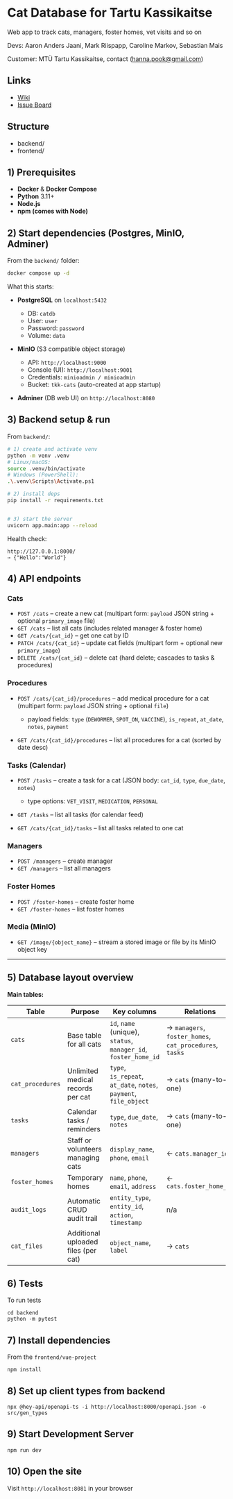 # Cat Database for Tartu Kassikaitse

Web app to track cats, managers, foster homes, vet visits and so on

Devs: Aaron Anders Jaani, Mark Riispapp, Caroline Markov, Sebastian Mais

Customer: MTÜ Tartu Kassikaitse, contact (hanna.pook@gmail.com)

## Links
- [Wiki](https://gitlab.cs.ut.ee/aajaani/catdb/-/wikis/home)
- [Issue Board](https://gitlab.cs.ut.ee/aajaani/catdb/-/boards)

## Structure
- backend/  
- frontend/ 


## 1) Prerequisites

* **Docker** & **Docker Compose**
* **Python** 3.11+ 
* **Node.js** 
* **npm (comes with Node)** 


## 2) Start dependencies (Postgres, MinIO, Adminer)

From the `backend/` folder:

```bash
docker compose up -d
```

What this starts:

* **PostgreSQL** on `localhost:5432`

  * DB: `catdb`
  * User: `user`
  * Password: `password`
  * Volume: `data`
* **MinIO** (S3 compatible object storage)

  * API: `http://localhost:9000`
  * Console (UI): `http://localhost:9001`
  * Credentials: `minioadmin / minioadmin`
  * Bucket: `tkk-cats` (auto-created at app startup)
* **Adminer** (DB web UI) on `http://localhost:8080`


## 3) Backend setup & run

From `backend/`:

```bash
# 1) create and activate venv
python -m venv .venv
# Linux/macOS:
source .venv/bin/activate
# Windows (PowerShell):
.\.venv\Scripts\Activate.ps1

# 2) install deps
pip install -r requirements.txt


# 3) start the server
uvicorn app.main:app --reload
```


Health check:

```
http://127.0.0.1:8000/
→ {"Hello":"World"}
```






## 4) API endpoints 

### Cats

* `POST /cats` – create a new cat (multipart form: `payload` JSON string + optional `primary_image` file)
* `GET /cats` – list all cats (includes related manager & foster home)
* `GET /cats/{cat_id}` – get one cat by ID
* `PATCH /cats/{cat_id}` – update cat fields (multipart form + optional new `primary_image`)
* `DELETE /cats/{cat_id}` – delete cat (hard delete; cascades to tasks & procedures)

### Procedures

* `POST /cats/{cat_id}/procedures` – add medical procedure for a cat (multipart form: `payload` JSON string + optional `file`)

  * payload fields: `type` (`DEWORMER`, `SPOT_ON`, `VACCINE`), `is_repeat`, `at_date`, `notes`, `payment`
* `GET /cats/{cat_id}/procedures` – list all procedures for a cat (sorted by date desc)

###  Tasks (Calendar)

* `POST /tasks` – create a task for a cat (JSON body: `cat_id`, `type`, `due_date`, `notes`)

  * type options: `VET_VISIT`, `MEDICATION`, `PERSONAL`
* `GET /tasks` – list all tasks (for calendar feed)
* `GET /cats/{cat_id}/tasks` – list all tasks related to one cat

### Managers

* `POST /managers` – create manager
* `GET /managers` – list all managers

### Foster Homes

* `POST /foster-homes` – create foster home
* `GET /foster-homes` – list foster homes

### Media (MinIO)

* `GET /image/{object_name}` – stream a stored image or file by its MinIO object key

---

## 5) Database layout overview

**Main tables:**

| Table            | Purpose                             | Key columns                                                       | Relations                                               |
| ---------------- | ----------------------------------- | ----------------------------------------------------------------- | ------------------------------------------------------- |
| `cats`           | Base table for all cats             | `id`, `name` (unique), `status`, `manager_id`, `foster_home_id`   | → `managers`, `foster_homes`, `cat_procedures`, `tasks` |
| `cat_procedures` | Unlimited medical records per cat   | `type`, `is_repeat`, `at_date`, `notes`, `payment`, `file_object` | → `cats` (many-to-one)                                  |
| `tasks`          | Calendar tasks / reminders          | `type`, `due_date`, `notes`                                       | → `cats` (many-to-one)                                  |
| `managers`       | Staff or volunteers managing cats   | `display_name`, `phone`, `email`                                  | ← `cats.manager_id`                                     |
| `foster_homes`   | Temporary homes                     | `name`, `phone`, `email`, `address`                               | ← `cats.foster_home_id`                                 |
| `audit_logs`     | Automatic CRUD audit trail          | `entity_type`, `entity_id`, `action`, `timestamp`                 | n/a                                                     |
| `cat_files`      | Additional uploaded files (per cat) | `object_name`, `label`                                            | → `cats`                                                |




## 6) Tests

To run tests 
``` 
cd backend
python -m pytest

```
## 7) Install dependencies

From the `frontend/vue-project`

```
npm install
```

## 8) Set up client types from backend

```
npx @hey-api/openapi-ts -i http://localhost:8000/openapi.json -o src/gen_types
```

## 9) Start Development Server

```
npm run dev
```

## 10) Open the site

Visit ``http://localhost:8081`` in your browser

